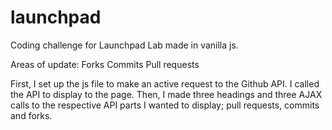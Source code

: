 # launchpad
Coding challenge for Launchpad Lab made in vanilla js.

Areas of update:
Forks
Commits
Pull requests

First, I set up the js file to make an active request to the Github API. I called the API to display to the page. Then, I made three headings and three AJAX calls to the respective API parts I wanted to display; pull requests, commits and forks.

